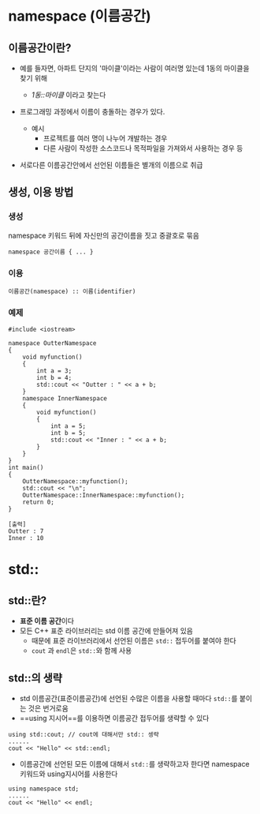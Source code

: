 # namespace (이름공간)
## 이름공간이란?
- 예를 들자면, 아파트 단지의 '마이클'이라는 사람이 여러명 있는데 1동의 마이클을 찾기 위해 
	- *1동::마이클* 이라고 찾는다
- 프로그래밍 과정에서 이름이 충돌하는 경우가 있다.
	- 예시
		- 프로젝트를 여러 명이 나누어 개발하는 경우
		- 다른 사람이 작성한 소스코드나 목적파일을 가져와서 사용하는 경우 등

- 서로다른 이름공간안에서 선언된 이름들은 별개의 이름으로 취급
## 생성, 이용 방법
### 생성
namespace 키워드 뒤에 자신만의 공간이름을 짓고 중괄호로 묶음
```
namespace 공간이름 { ... }
```
### 이용
```
이름공간(namespace) :: 이름(identifier)
```
### 예제
```
#include <iostream>

namespace OutterNamespace
{
	void myfunction()
	{
		int a = 3;
		int b = 4;
		std::cout << "Outter : " << a + b;
	}
	namespace InnerNamespace
	{
		void myfunction()
		{
			int a = 5;
			int b = 5;
			std::cout << "Inner : " << a + b;
		}
	}
}
int main()
{
	OutterNamespace::myfunction();
	std::cout << "\n";
	OutterNamespace::InnerNamespace::myfunction();
	return 0;
}

[출력]
Outter : 7
Inner : 10
```

# std:: 
## std::란?
- **표준 이름 공간**이다
- 모든 C++ 표준 라이브러리는 std 이름 공간에 만들어져 있음
	- 때문에 표준 라이브러리에서 선언된 이름은 `std::` 접두어를 붙여야 한다
	- `cout` 과 `endl`은 `std::`와 함께 사용

## std::의 생략
- std 이름공간(표준이름공간)에 선언된 수많은 이름을 사용할 때마다 `std::`를 붙이는 것은 번거로움
- ==using 지시어==를 이용하면 이름공간 접두어를 생략할 수 있다
```
using std::cout; // cout에 대해서만 std:: 셍략
......
cout << "Hello" << std::endl;
```

- 이름공간에 선언된 모든 이름에 대해서 `std::`를 생략하고자 한다면 namespace 키워드와 using지시어를 사용한다
```
using namespace std;
......
cout << "Hello" << endl;
```

